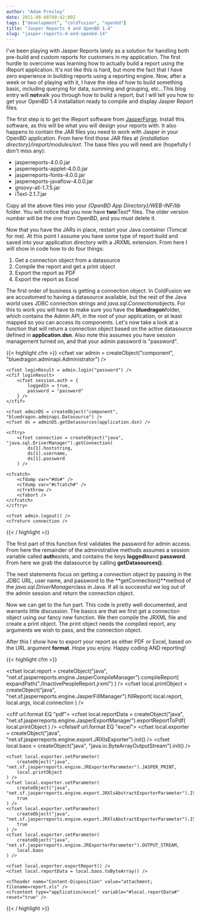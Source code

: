 ```yaml
---
author: "Adam Presley"
date: 2011-08-08T00:42:00Z
tags: ["development", "coldfusion", "openbd"]
title: "Jasper Reports 4 and OpenBD 1.4"
slug: "jasper-reports-4-and-openbd-14"
---
```


I've been playing with Jasper Reports lately as a solution for handling
both pre-build and custom reports for customers in my application. The
first hurdle to overcome was learning how to actually build a report
using the iReport application. It's not like this is hard, but more the
fact that I have zero experience in building reports using a reporting
engine. Now, after a week or two of playing with it, I have the idea of
how to build something basic, including querying for data, summing and
grouping, etc...This blog entry will **not**walk you through how to
build a report, but I will tell you how to get your OpenBD 1.4
installation ready to compile and display Jasper Report files.

The first step is to get the iReport software from [JasperForge](http://jasperforge.org/).
Install this software, as this will be what you will design your reports
with. It also happens to contain the JAR files you need to work with
Jasper in your OpenBD application. From here find those JAR files at
*{installation directory}/ireport/modules/ext*. The base files you will
need are (hopefully I don't miss any):

* jasperreports-4.0.0.jar
* jasperreports-applet-4.0.0.jar
* jasperreports-fonts-4.0.0.jar
* jasperreports-javaflow-4.0.0.jar
* groovy-all-1.7.5.jar
* iText-2.1.7.jar

Copy all the above files into your *{OpenBD App Directory}/WEB-INF/lib*
folder. You will notice that you now have **two**iText\* files. The
older version number will be the one from OpenBD, and you must delete
it.

Now that you have the JARs in place, restart your Java container (Tomcat
for me). At this point I assume you have some type of report build and
saved into your application directory with a JRXML extension. From here
I will show in code how to do four things:

1. Get a connection object from a datasource
1. Compile the report and get a print object
1. Export the report as PDF
1. Export the report as Excel

The first order of business is getting a connection object. In
ColdFusion we are accustomed to having a datasource available, but the
rest of the Java world uses JDBC connection strings and
*java.sql.Connection*objects. For this to work you will have to make
sure you have the **bluedragon**folder, which contains the Admin API,
in the root of your application, or at least mapped so you can access
its components. Let's now take a look at a function that will return a
connection object based on the active datasource defined in
**application.dsn**. Also note this assumes you have session management
turned on, and that your admin password is "password".

{{< highlight cfm >}}
<cffunction name="getConnection" output="false">
	<cfset var admin = createObject("component", "bluedragon.adminapi.Administrator") />
	<cfset var adminDS = "" />
	<cfset var ds = "" />
	<cfset var loginResult = false />
	<cfset var connection = "" />

	<cfset loginResult = admin.login("password") />
	<cfif loginResult>
		<cfset session.auth = {
			loggedIn = true,
			password = "password"
		} />
	</cfif>

	<cfset adminDS = createObject("component", "bluedragon.adminapi.Datasource") />
	<cfset ds = adminDS.getDatasources(application.dsn) />

	<cftry>
		<cfset connection = createObject("java", "java.sql.DriverManager").getConnection(
			ds[1].hoststring,
			ds[1].username,
			ds[1].password
		) />

	<cfcatch>
		<cfdump var="#ds#" />
		<cfdump var="#cfcatch#" />
		<cfrethrow />
		<cfabort />
	</cfcatch>
	</cftry>

	<cfset admin.logout() />
	<cfreturn connection />
</cffunction>
{{< / highlight >}}

The first part of this function first validates the password for admin
access. From here the remainder of the administrative methods assumes a
session variable called **auth**exists, and contains the keys
**loggedIn**and **password**. From here we grab the datasource by
calling **getDatasources()**.

The next statements focus on getting a connection object by passing in
the JDBC URL, user name, and password to the **getConnection()**method
of the *java.sql.DriverManager*class in Java. If all is successful we
log out of the admin session and return the connection object.

Now we can get to the fun part. This code is pretty well documented, and
warrants little discussion. The basics are that we first get a
connection object using our fancy new function. We then compile the
JRXML file and create a print object. The print object needs the
compiled report, any arguments we wish to pass, and the connection
object.

After this I show how to export your report as either PDF or Excel,
based on the URL argument **format**. Hope you enjoy. Happy coding AND
reporting!

{{< highlight cfm >}}
<cfparam name="url.format" default="pdf" />
<cfset local = {} />

<!---
	This is where you would place any arguments to send to your
	report as variables.
--->
<cfset local.args = {} />

<!---
	Grab the current datasource's connection. Note that the
	function getConnection() refers to application.dsn.
	Replace as necessary.
--->
<cfset local.connection = getConnection() />

<!---
	Compile the report and get a print object, filling
	it with data from the database.
--->
<cfset local.report = createObject("java", "net.sf.jasperreports.engine.JasperCompileManager").compileReport(
	expandPath("./InactivePeopleReport.jrxml")
) />
<cfset local.printObject = createObject("java", "net.sf.jasperreports.engine.JasperFillManager").fillReport(
	local.report, local.args, local.connection
) />

<!---
	Export in the specified format.
--->
<cfif url.format EQ "pdf">
	<cfset local.reportData = createObject("java", "net.sf.jasperreports.engine.JasperExportManager").exportReportToPdf(
		local.printObject
	) />
	<cfheader name="content-length" value="#arrayLen(local.reportData)#" />
	<cfcontent type="application/pdf" variable="#local.reportData#" />
<cfelseif url.format EQ "excel">
	<cfset local.exporter = createObject("java", "net.sf.jasperreports.engine.export.JRXlsExporter").init() />
	<cfset local.baos = createObject("java", "java.io.ByteArrayOutputStream").init() />

	<cfset local.exporter.setParameter(
		createObject("java", "net.sf.jasperreports.engine.JRExporterParameter").JASPER_PRINT,
		local.printObject
	) />
	<cfset local.exporter.setParameter(
		createObject("java", "net.sf.jasperreports.engine.export.JRXlsAbstractExporterParameter").IS_DETECT_CELL_TYPE,
		true
	) />
	<cfset local.exporter.setParameter(
		createObject("java", "net.sf.jasperreports.engine.export.JRXlsAbstractExporterParameter").IS_WHITE_PAGE_BACKGROUND,
		true
	) />
	<cfset local.exporter.setParameter(
		createObject("java", "net.sf.jasperreports.engine.JRExporterParameter").OUTPUT_STREAM,
		local.baos
	) />

	<cfset local.exporter.exportReport() />
	<cfset local.reportData = local.baos.toByteArray() />

	<cfheader name="Content-Disposition" value="attachment; filename=report.xls" />
	<cfcontent type="application/excel" variable="#local.reportData#" reset="true" />
</cfif>
<cfabort />
{{< / highlight >}}
